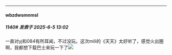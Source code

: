﻿
*****

####  wbzdwsmnmsl  
##### 1140#       发表于 2025-6-5 13:02

一直对yj和084有所耳闻，不过没玩。这次mili的《天天》太好听了，感觉火出圈啊，我都想下载巴士来玩一下了<img src="https://static.stage1st.com/image/smiley/face2017/059.png" referrerpolicy="no-referrer">

